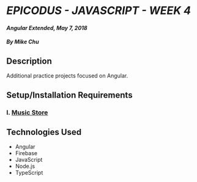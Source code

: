 # _EPICODUS - JAVASCRIPT - WEEK 4_

#### _Angular Extended, May 7, 2018_

#### _By Mike Chu_

## Description

Additional practice projects focused on Angular.

## Setup/Installation Requirements

### I. [Music Store](./music-store/README.md)

## Technologies Used

* Angular
* Firebase
* JavaScript
* Node.js
* TypeScript
